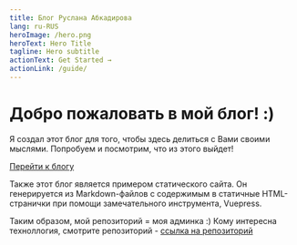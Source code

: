 ```yaml
---
title: Блог Руслана Абкадирова
lang: ru-RUS
heroImage: /hero.png
heroText: Hero Title
tagline: Hero subtitle
actionText: Get Started →
actionLink: /guide/
---
```


# Добро пожаловать в мой блог! :)

Я создал этот блог для того, чтобы здесь делиться с Вами своими мыслями. Попробуем и посмотрим, что из этого выйдет!

[Перейти к блогу](/blog "блог")

Также этот блог является примером статического сайта. Он генерируется из Markdown-файлов с содержимым в статичные HTML-странички при помощи замечательного инструмента, Vuepress.

Таким образом, мой репозиторий = моя админка :) Кому интересна техноллогия, смотрите репозиторий - [ссылка на репозиторий](https://github.com/Ruslanabk/blog)
